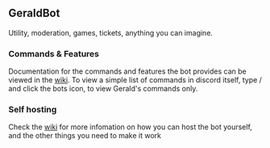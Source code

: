 ## GeraldBot
Utility, moderation, games, tickets, anything you can imagine.

### Commands & Features
Documentation for the commands and features the bot provides can be viewed in the [wiki](https://github.com/Imabanana80/GeraldBot/wiki).
To view a simple list of commands in discord itself, type / and click the bots icon, to view Gerald's commands only.

### Self hosting
Check the [wiki](https://github.com/Imabanana80/GeraldBot/wiki) for more infomation on how you can host the bot yourself, and the other things you need to make it work

